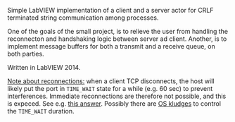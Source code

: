 Simple LabVIEW implementation of a client and a server actor for CRLF terminated
string communication among processes.

One of the goals of the small project, is to relieve the user from handling the reconnecton
and handshaking logic between server ad client. Another, is to implement message buffers for
both a transmit and a receive queue, on both parties.

Written in LabVIEW 2014.

<u>Note about reconnections:</u> when a client TCP disconnects, the host will likely put the port
in `TIME_WAIT` state for a while (e.g. 60 sec) to prevent interferences. Immediate reconnections
are therefore not possible, and this is expeced.
See e.g. [this answer](https://stackoverflow.com/a/337137). Possibly there are
[OS kludges](http://www.dbatodba.com/db2/zlinux-tips/how-does-tcp-time_wait-work/) to control
the `TIME_WAIT` duration.